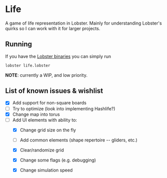 # Life

A game of life representation in Lobster. Mainly for understanding Lobster's
quirks so I can work with it for larger projects.

## Running

If you have the [Lobster binaries](https://aardappel.github.io/lobster/getting_started.html)
you can simply run

```bash
lobster life.lobster
```

**NOTE**: currently a WIP, and low priority.

## List of known issues & wishlist

* [x] Add support for non-square boards
* [ ] Try to optimize (look into implementing Hashlife?)
* [x] Change map into torus
* [ ] Add UI elements with ability to:
  * [x] Change grid size on the fly
  * [ ] Add common elements (shape repertoire -- gliders, etc.)
  * [x] Clear/randomize grid
  * [x] Change some flags (e.g. debugging)
  * [x] Change simulation speed


